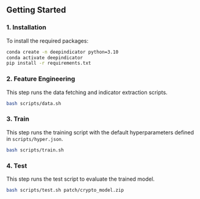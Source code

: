 ## Getting Started

### 1. Installation

To install the required packages:

```bash
conda create -n deepindicator python=3.10
conda activate deepindicator
pip install -r requirements.txt
```

### 2. Feature Engineering

This step runs the data fetching and indicator extraction scripts.

```bash
bash scripts/data.sh
```

### 3. Train

This step runs the training script with the default hyperparameters defined in `scripts/hyper.json`.

```bash
bash scripts/train.sh
```

### 4. Test

This step runs the test script to evaluate the trained model.

```bash
bash scripts/test.sh patch/crypto_model.zip
```
